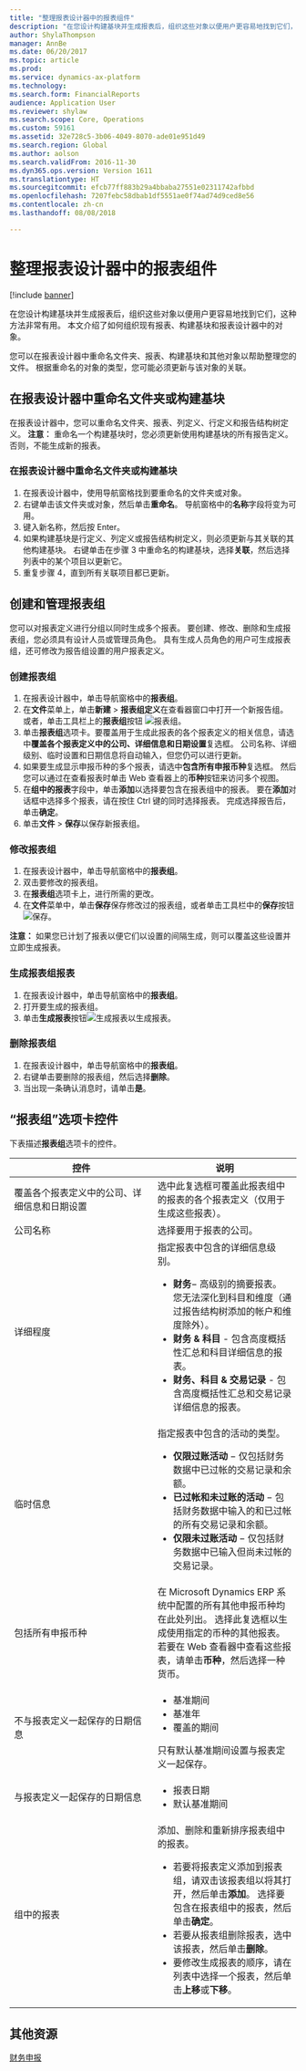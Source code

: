 ```yaml
---
title: "整理报表设计器中的报表组件"
description: "在您设计构建基块并生成报表后，组织这些对象以便用户更容易地找到它们，这种方法非常有用。 本文介绍了如何组织现有报表、构建基块和报表设计器中的对象。"
author: ShylaThompson
manager: AnnBe
ms.date: 06/20/2017
ms.topic: article
ms.prod: 
ms.service: dynamics-ax-platform
ms.technology: 
ms.search.form: FinancialReports
audience: Application User
ms.reviewer: shylaw
ms.search.scope: Core, Operations
ms.custom: 59161
ms.assetid: 32e728c5-3b06-4049-8070-ade01e951d49
ms.search.region: Global
ms.author: aolson
ms.search.validFrom: 2016-11-30
ms.dyn365.ops.version: Version 1611
ms.translationtype: HT
ms.sourcegitcommit: efcb77ff883b29a4bbaba27551e02311742afbbd
ms.openlocfilehash: 7207febc58dbab1df5551ae0f74ad74d9ced8e56
ms.contentlocale: zh-cn
ms.lasthandoff: 08/08/2018

---
```


# <a name="organize-report-components-in-report-designer"></a>整理报表设计器中的报表组件

[!include [banner](../includes/banner.md)]

在您设计构建基块并生成报表后，组织这些对象以便用户更容易地找到它们，这种方法非常有用。 本文介绍了如何组织现有报表、构建基块和报表设计器中的对象。

您可以在报表设计器中重命名文件夹、报表、构建基块和其他对象以帮助整理您的文件。 根据重命名的对象的类型，您可能必须更新与该对象的关联。

## <a name="rename-a-folder-or-building-block-in-report-designer"></a>在报表设计器中重命名文件夹或构建基块
在报表设计器中，您可以重命名文件夹、报表、列定义、行定义和报告结构树定义。 **注意︰** 重命名一个构建基块时，您必须更新使用构建基块的所有报告定义。 否则，不能生成新的报表。

### <a name="rename-a-folder-or-building-block-in-report-designer"></a>在报表设计器中重命名文件夹或构建基块

1.  在报表设计器中，使用导航窗格找到要重命名的文件夹或对象。
2.  右键单击该文件夹或对象，然后单击**重命名**。 导航窗格中的**名称**字段将变为可用。
3.  键入新名称，然后按 Enter。
4.  如果构建基块是行定义、列定义或报告结构树定义，则必须更新与其关联的其他构建基块。 右键单击在步骤 3 中重命名的构建基块，选择**关联**，然后选择列表中的某个项目以更新它。
5.  重复步骤 4，直到所有关联项目都已更新。

## <a name="create-and-manage-report-groups"></a>创建和管理报表组
您可以对报表定义进行分组以同时生成多个报表。 要创建、修改、删除和生成报表组，您必须具有设计人员或管理员角色。 具有生成人员角色的用户可生成报表组，还可修改为报告组设置的用户报表定义。

### <a name="create-a-report-group"></a>创建报表组

1.  在报表设计器中，单击导航窗格中的**报表组**。
2.  在**文件**菜单上，单击**新建** &gt; **报表组定义**在查看器窗口中打开一个新报告组。 或者，单击工具栏上的**报表组**按钮 ![报表组](https://i-technet.sec.s-msft.com/dynimg/IC679515.gif "报表组")。
3.  单击**报表组**选项卡。要覆盖用于生成此报表的各个报表定义的相关信息，请选中**覆盖各个报表定义中的公司、详细信息和日期设置**复选框。 公司名称、详细级别、临时设置和日期信息将自动输入，但您仍可以进行更新。
4.  如果要生成显示申报币种的多个报表，请选中**包含所有申报币种**复选框。 然后您可以通过在查看报表时单击 Web 查看器上的**币种**按钮来访问多个视图。
5.  在**组中的报表**字段中，单击**添加**以选择要包含在报表组中的报表。 要在**添加**对话框中选择多个报表，请在按住 Ctrl 键的同时选择报表。 完成选择报告后，单击**确定**。
6.  单击**文件** &gt; **保存**以保存新报表组。

### <a name="modify-a-report-group"></a>修改报表组

1.  在报表设计器中，单击导航窗格中的**报表组**。
2.  双击要修改的报表组。
3.  在**报表组**选项卡上，进行所需的更改。
4.  在**文件**菜单中，单击**保存**保存修改过的报表组，或者单击工具栏中的**保存**按钮 ![保存](https://i-technet.sec.s-msft.com/dynimg/IC679516.gif "保存")。

**注意：** 如果您已计划了报表以便它们以设置的间隔生成，则可以覆盖这些设置并立即生成报表。

### <a name="generate-a-report-group-report"></a>生成报表组报表

1.  在报表设计器中，单击导航窗格中的**报表组**。
2.  打开要生成的报表组。
3.  单击**生成报表**按钮![生成报表](https://i-technet.sec.s-msft.com/dynimg/IC679517.gif "生成报表")以生成报表。

### <a name="delete-a-report-group"></a>删除报表组

1.  在报表设计器中，单击导航窗格中的**报表组**。
2.  右键单击要删除的报表组，然后选择**删除**。
3.  当出现一条确认消息时，请单击**是**。

## <a name="report-group-tab-controls"></a>“报表组”选项卡控件
下表描述**报表组**选项卡的控件。

<table>
<colgroup>
<col width="50%" />
<col width="50%" />
</colgroup>
<thead>
<tr class="header">
<th>控件</th>
<th>说明</th>
</tr>
</thead>
<tbody>
<tr class="odd">
<td>覆盖各个报表定义中的公司、详细信息和日期设置</td>
<td>选中此复选框可覆盖此报表组中的报表的各个报表定义（仅用于生成这些报表）。</td>
</tr>
<tr class="even">
<td>公司名称</td>
<td>选择要用于报表的公司。</td>
</tr>
<tr class="odd">
<td>详细程度</td>
<td>指定报表中包含的详细信息级别。
<ul>
<li><strong>财务</strong>− 高级别的摘要报表。 您无法深化到科目和维度（通过报告结构树添加的帐户和维度除外）。</li>
<li><strong>财务 &amp; 科目</strong> - 包含高度概括性汇总和科目详细信息的报表。</li>
<li><strong>财务、科目 &amp; 交易记录</strong> - 包含高度概括性汇总和交易记录详细信息的报表。</li>
</ul></td>
</tr>
<tr class="even">
<td>临时信息</td>
<td>指定报表中包含的活动的类型。
<ul>
<li><strong>仅限过账活动</strong> − 仅包括财务数据中已过帐的交易记录和余额。</li>
<li><strong>已过帐和未过账的活动</strong> − 包括财务数据中输入的和已过帐的所有交易记录和余额。</li>
<li><strong>仅限未过账活动</strong> − 仅包括财务数据中已输入但尚未过帐的交易记录。</li>
</ul></td>
</tr>
<tr class="odd">
<td>包括所有申报币种</td>
<td>在 Microsoft Dynamics ERP 系统中配置的所有其他申报币种均在此处列出。 选择此复选框以生成使用指定的币种的其他报表。 若要在 Web 查看器中查看这些报表，请单击<strong>币种</strong>，然后选择一种货币。</td>
</tr>
<tr class="even">
<td>不与报表定义一起保存的日期信息</td>
<td><ul>
<li>基准期间</li>
<li>基准年</li>
<li>覆盖的期间</li>
</ul>
只有默认基准期间设置与报表定义一起保存。</td>
</tr>
<tr class="odd">
<td>与报表定义一起保存的日期信息</td>
<td><ul>
<li>报表日期</li>
<li>默认基准期间</li>
</ul></td>
</tr>
<tr class="even">
<td>组中的报表</td>
<td>添加、删除和重新排序报表组中的报表。
<ul>
<li>若要将报表定义添加到报表组，请双击该报表组以将其打开，然后单击<strong>添加</strong>。 选择要包含在报表组中的报表，然后单击<strong>确定</strong>。</li>
<li>若要从报表组删除报表，选中该报表，然后单击<strong>删除</strong>。</li>
<li>要修改生成报表的顺序，请在列表中选择一个报表，然后单击<strong>上移</strong>或<strong>下移</strong>。</li>
</ul></td>
</tr>
</tbody>
</table>



<a name="additional-resources"></a>其他资源
--------

[财务申报](financial-reporting-intro.md)




